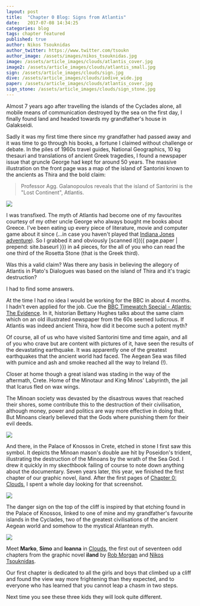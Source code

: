 ```yaml
---
layout: post
title:  "Chapter 0 Blog: Signs from Atlantis"
date:   2017-07-08 14:34:25
categories: blog
tags: chapter featured
published: true
author: Nikos Tsouknidas
author_twitter: https://www.twitter.com/tsoukn
author_image: /assets/images/nikos_tsouknidas.jpg
image: /assets/article_images/clouds/atlantis_cover.jpg
image2: /assets/article_images/clouds/atlantis_small.jpg
sign: /assets/article_images/clouds/sign.jpg
dive: /assets/article_images/clouds/iodive_wide.jpg
paper: /assets/article_images/clouds/atlantis_cover.jpg
sign_stone: /assets/article_images/clouds/sign_stone.jpg
---
```


Almost 7 years ago after travelling the islands of the Cyclades alone, all mobile means of communication destroyed by the sea on the first day, I finally found land and headed towards my grandfather's house in Galakseidi.

Sadly it was my first time there since my grandfather had passed away and it was time to go through his books, a fortune I claimed without challenge or debate. In the piles of 1960s travel guides, National Geographics, 10 kg thesauri and translations of ancient Greek tragedies, I found a newspaper issue that gruncle George had kept for around 50 years. The massive illustration on the front page was a map of the island of Santorini known to the ancients as Thira and the bold claim:

> Professor Agg. Galanopoulos reveals that the island of Santorini is the "Lost Continent", Atlantis.

<a href="{{ page.paper | prepend: site.baseurl }}">
  <img src="{{ page.paper | prepend: site.baseurl }}"/>
</a>

I was transfixed. The myth of Atlantis had become one of my favourites courtesy of my other uncle George who always bought me books about Greece. I've  been eating up every piece of literature, movie and computer game about it since (…in case you haven't played that [Indiana Jones adventure][indiana-jones]). So I grabbed it and obviously [scanned it]({{ page.paper | prepend: site.baseurl }}) in a4 pieces, for the all of you who can read the one third of the Rosetta Stone (that is the Greek third).

Was this a valid claim? Was there any basis in believing the allegory of Atlantis in Plato's Dialogues was based on the island of Thira and it's tragic destruction?

I had to find some answers.

At the time I had no idea I would be working for the BBC in about 4 months. I hadn't even applied for the job. Cue the [BBC Timewatch Special - Atlantis: The Evidence][atlantis-docu]. In it, historian Bettany Hughes talks about the same claim which on an old illustrated newspaper from the 60s seemed ludicrous. If Atlantis was indeed ancient Thira, how did it become such a potent myth?

Of course, all of us who have visited Santorini time and time again, and all of you who crave but are content with pictures of it, have seen the results of the devastating earthquake. It was apparently one of the greatest earthquakes that the ancient world had faced. The Aegean Sea was filled with pumice and ash and smoke reached all the way to Ireland (!).

Closer at home though a great island was stading in the way of the aftermath, Crete. Home of the Minotaur and King Minos' Labyrinth, the jail that Icarus fled on wax wings.

The Minoan society was devasted by the disastrous waves that reached their shores, some contribute this to the destruction of their civilisation, although money, power and politics are way more effective in doing that. But Minoans clearly believed that the Gods where punishing them for their evil deeds.

<img src="{{ page.sign | prepend: site.baseurl }}" class="framed"/>

And there, in the Palace of Knossos in Crete, etched in stone I first saw this symbol. It depicts the Minoan mason's double axe hit by Poseidon's trident, illustrating the destruction of the Minoans by the wrath of the Sea God. I drew it quickly in my skecthbook failing of course to note down anything about the documentary. Seven years later, this year, we finished the first chapter of our graphic novel, iland. After the first pages of [Chapter 0: Clouds]({{site.baseurl}}/chapters/0), I spent a whole day looking for that screenshot.

<img src="{{ page.sign_stone | prepend: site.baseurl }}" class="framed"/>

The danger sign on the top of the cliff is inspired by that etching found in the Palace of Knossos, linked to one of mine and my grandfather's favourite islands in the Cyclades, two of the greatest civilisations of the ancient Aegean world and somehow to the mystical Atlantean myth.

<a href="{{ page.dive | prepend: site.baseurl}}" data-fluidbox>
  <img src="{{ page.dive | prepend: site.baseurl}}"/>
</a>

Meet **Marko**, **Simo** and **Ioanna** in [Clouds]({{site.baseurl}}/chapters/0), the first out of seventeen odd chapters from the graphic novel **iland** by [Rob Morgan](https://twitter.com/aboutthislater) and [Nikos Tsouknidas](https://twitter.com/tsoukn).

Our first chapter is dedicated to all the girls and boys that climbed up a cliff and found the view way more frightening than they expected, and to everyone who has learned that you cannot leap a chasm in two steps.

Next time you see these three kids they will look quite different.

[indiana-jones]: https://en.wikipedia.org/wiki/Indiana_Jones_and_the_Fate_of_Atlantis
[atlantis-paper]: https://github.com/
[atlantis-docu]: http://topdocumentaryfilms.com/atlantis-evidence/
[io-dress]:   https://github.com/
[faust2]: https://github.com/